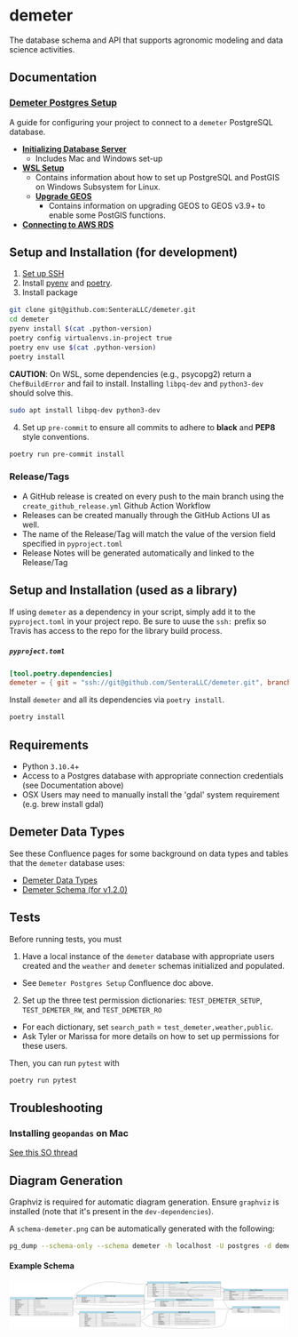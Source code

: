 # demeter

The database schema and API that supports agronomic modeling and data science activities.

## Documentation
### [Demeter Postgres Setup](https://sentera.atlassian.net/wiki/spaces/GML/pages/3297148971/Demeter+Setup)
A guide for configuring your project to connect to a `demeter` PostgreSQL database.
- __[Initializing Database Server](https://sentera.atlassian.net/wiki/spaces/GML/pages/3299639330/Initializing+database+server)__
  - Includes Mac and Windows set-up
- __[WSL Setup](https://sentera.atlassian.net/wiki/spaces/GML/pages/3302850561/WSL+Setup)__
  - Contains information about how to set up PostgreSQL and PostGIS on Windows Subsystem for Linux.
  - __[Upgrade GEOS](https://sentera.atlassian.net/wiki/spaces/GML/pages/3302522986/Upgrade+GEOSp)__ 
    - Contains information on upgrading GEOS to GEOS v3.9+ to enable some PostGIS functions.
- __[Connecting to AWS RDS](https://sentera.atlassian.net/wiki/spaces/GML/pages/3301048336/Connecting+to+AWS+RDS)__



## Setup and Installation (for development)
1) [Set up SSH](https://github.com/SenteraLLC/install-instructions/blob/master/ssh_setup.md)
2) Install [pyenv](https://github.com/SenteraLLC/install-instructions/blob/master/pyenv.md) and [poetry](https://python-poetry.org/docs/#installation).
3) Install package
``` bash
git clone git@github.com:SenteraLLC/demeter.git
cd demeter
pyenv install $(cat .python-version)
poetry config virtualenvs.in-project true
poetry env use $(cat .python-version)
poetry install
```
**CAUTION**: On WSL, some dependencies (e.g., psycopg2) return a `ChefBuildError` and fail to install. Installing `libpq-dev` and `python3-dev` should solve this.
``` bash
sudo apt install libpq-dev python3-dev
```
4) Set up `pre-commit` to ensure all commits to adhere to **black** and **PEP8** style conventions.
``` bash
poetry run pre-commit install
```

### Release/Tags
- A GitHub release is created on every push to the main branch using the `create_github_release.yml` Github Action Workflow
- Releases can be created manually through the GitHub Actions UI as well.
- The name of the Release/Tag will match the value of the version field specified in `pyproject.toml`
- Release Notes will be generated automatically and linked to the Release/Tag

## Setup and Installation (used as a library)
If using `demeter` as a dependency in your script, simply add it to the `pyproject.toml` in your project repo. Be sure to uuse the `ssh:` prefix so Travis has access to the repo for the library build process.

<h5 a><strong><code>pyproject.toml</code></strong></h5>

``` toml
[tool.poetry.dependencies]
demeter = { git = "ssh://git@github.com/SenteraLLC/demeter.git", branch = "main"}
```

Install `demeter` and all its dependencies via `poetry install`.

``` bash
poetry install
```

## Requirements
- Python `3.10.4`+
- Access to a Postgres database with appropriate connection credentials (see Documentation above)
- OSX Users may need to manually install the 'gdal' system requirement (e.g. brew install gdal)

## Demeter Data Types
See these Confluence pages for some background on data types and tables that the `demeter` database uses:
- [Demeter Data Types](https://sentera.atlassian.net/wiki/spaces/GML/pages/3172270107/Demeter+Data+Types)
- [Demeter Schema (for v1.2.0)](https://sentera.atlassian.net/wiki/spaces/GML/pages/3198156837/Proposed+Demeter+Schema+v1.2.0+ABI)

## Tests

Before running tests, you must
1) Have a local instance of the `demeter` database with appropriate users created and the `weather` and `demeter` schemas initialized and populated.
  - See `Demeter Postgres Setup` Confluence doc above.
2) Set up the three test permission dictionaries: `TEST_DEMETER_SETUP`, `TEST_DEMETER_RW`, and `TEST_DEMETER_RO`
  - For each dictionary, set `search_path` = `test_demeter,weather,public`.
  - Ask Tyler or Marissa for more details on how to set up permissions for these users.

Then, you can run `pytest` with

```bash
poetry run pytest
```

## Troubleshooting
### Installing `geopandas` on Mac
[See this SO thread](https://stackoverflow.com/questions/71137617/error-installing-geopandas-in-python-on-mac-m1)

## Diagram Generation
Graphviz is required for automatic diagram generation. Ensure `graphviz` is installed (note that it's present in the `dev-dependencies`).

A `schema-demeter.png` can be automatically generated with the following:

```bash
pg_dump --schema-only --schema demeter -h localhost -U postgres -d demeter-dev | poetry run python -m scripts.to_graphviz | dot -Tpng > schema-demeter.png
```


#### Example Schema
![Example Schema](./schema-demeter.png)
